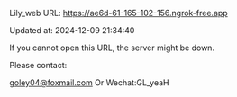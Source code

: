 Lily_web URL: https://ae6d-61-165-102-156.ngrok-free.app

Updated at: 2024-12-09 21:34:40

If you cannot open this URL, the server might be down.

Please contact: 

goley04@foxmail.com Or Wechat:GL_yeaH